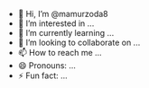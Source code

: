 - 👋 Hi, I’m @mamurzoda8
- 👀 I’m interested in ...
- 🌱 I’m currently learning ...
- 💞️ I’m looking to collaborate on ...
- 📫 How to reach me ...
- 😄 Pronouns: ...
- ⚡ Fun fact: ...

<!---

## 🌐 Socials:
[![Instagram](https://img.shields.io/badge/Instagram-%23E4405F.svg?logo=Instagram&logoColor=white)](https://instagram.com/mamurzoda.8) [![LinkedIn](https://img.shields.io/badge/LinkedIn-%230077B5.svg?logo=linkedin&logoColor=white)](https://linkedin.com/in/Mustafo Ma'murzoda) [![email](https://img.shields.io/badge/Email-D14836?logo=gmail&logoColor=white)](mailto:mustafomamurzoda08@gmail.com) 

# 💻 Tech Stack:
![Python](https://img.shields.io/badge/python-3670A0?style=for-the-badge&logo=python&logoColor=ffdd54) ![Dart](https://img.shields.io/badge/dart-%230175C2.svg?style=for-the-badge&logo=dart&logoColor=white) ![Flutter](https://img.shields.io/badge/Flutter-%2302569B.svg?style=for-the-badge&logo=Flutter&logoColor=white) ![Adobe Lightroom](https://img.shields.io/badge/Adobe%20Lightroom-31A8FF.svg?style=for-the-badge&logo=Adobe%20Lightroom&logoColor=white) ![Canva](https://img.shields.io/badge/Canva-%2300C4CC.svg?style=for-the-badge&logo=Canva&logoColor=white) ![Figma](https://img.shields.io/badge/figma-%23F24E1E.svg?style=for-the-badge&logo=figma&logoColor=white)
# 📊 GitHub Stats:
![](https://github-readme-stats.vercel.app/api?username=mamurzoda8&theme=dark&hide_border=false&include_all_commits=false&count_private=false)<br/>
![](https://nirzak-streak-stats.vercel.app/?user=mamurzoda8&theme=dark&hide_border=false)<br/>
![](https://github-readme-stats.vercel.app/api/top-langs/?username=mamurzoda8&theme=dark&hide_border=false&include_all_commits=false&count_private=false&layout=compact)

---
[![](https://visitcount.itsvg.in/api?id=mamurzoda8&icon=0&color=0)](https://visitcount.itsvg.in)

<!-- Proudly created with GPRM ( https://gprm.itsvg.in ) -->
